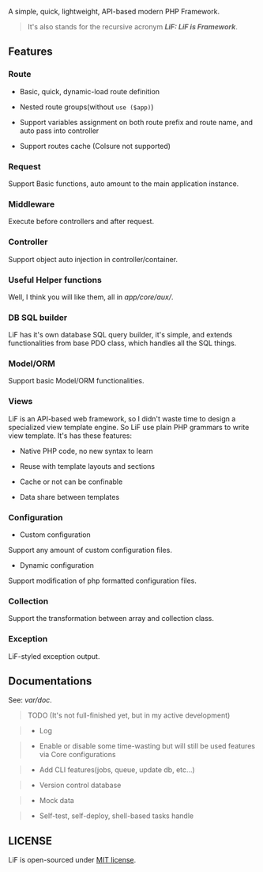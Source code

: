 A simple, quick, lightweight, API-based modern PHP Framework.

> It's also stands for the recursive acronym ___LiF: LiF is Framework___.

## Features

### Route

- Basic, quick, dynamic-load route definition

- Nested route groups(without `use ($app)`)

- Support variables assignment on both route prefix and route name, and auto pass into controller

- Support routes cache (Colsure not supported)

### Request

Support Basic functions, auto amount to the main application instance.

### Middleware

Execute before controllers and after request.

### Controller

Support object auto injection in controller/container.

### Useful Helper functions

Well, I think you will like them, all in _app/core/aux/_.


### DB SQL builder

LiF has it's own database SQL query builder, it's simple, and extends functionalities from base PDO class, which handles all the SQL things.

### Model/ORM

Support basic Model/ORM functionalities.

### Views

LiF is an API-based web framework, so I didn't waste time to design a specialized view template engine. So LiF use plain PHP grammars to write view template. It's has these features:

- Native PHP code, no new syntax to learn

- Reuse with template layouts and sections

- Cache or not can be confinable

- Data share between templates

### Configuration

- Custom configuration

Support any amount of custom configuration files.

- Dynamic configuration

Support modification of php formatted configuration files.

### Collection

Support the transformation between array and collection class.

### Exception

LiF-styled exception output.

## Documentations

See: _var/doc_.

> TODO (It's not full-finished yet, but in my active development)

> - Log

> - Enable or disable some time-wasting but will still be used features via Core configurations

> - Add CLI features(jobs, queue, update db, etc...)

> - Version control database

> - Mock data

> - Self-test, self-deploy, shell-based tasks handle
> 

## LICENSE

LiF is open-sourced under [MIT license](https://opensource.org/licenses/MIT).
